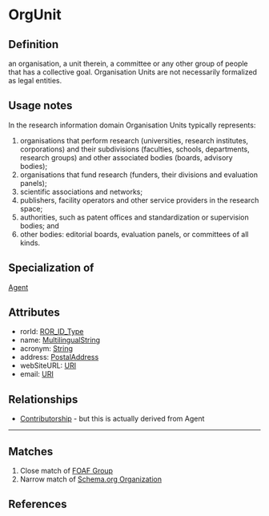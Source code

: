 # OrgUnit

## Definition
an organisation, a unit therein, a committee or any other group of people that has a collective goal. Organisation Units are not necessarily formalized as legal entities.

## Usage notes
In the research information domain Organisation Units typically represents:
1. organisations that perform research (universities, research institutes, corporations) and their subdivisions (faculties, schools, departments, research groups) and other associated bodies (boards, advisory bodies);
2. organisations that fund research (funders, their divisions and evaluation panels);
3. scientific associations and networks;
4. publishers, facility operators and other service providers in the research space;
5. authorities, such as patent offices and standardization or supervision bodies; and
6. other bodies: editorial boards, evaluation panels, or committees of all kinds.

## Specialization of
[Agent](Agent.md)

## Attributes
* rorId: [ROR_ID_Type](../datatypes/ROR_ID_Type.md)
* name: [MultilingualString](../datatypes/MultilingualString.md)
* acronym: [String](../datatypes/String.md)
* address: [PostalAddress](../datatypes/PostalAddress.md)
* webSiteURL: [URI](../datatypes/URI.md)
* email: [URI](../datatypes/URI.md)

## Relationships
* [Contributorship](Contributorship.md) - but this is actually derived from Agent

---

## Matches
1. Close match of [FOAF Group](http://xmlns.com/foaf/spec/#term_Group)
2. Narrow match of [Schema.org Organization](https://schema.org/Organization)

## References

